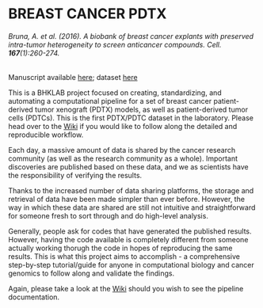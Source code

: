 # BREAST CANCER PDTX
###### Bruna, A. *et al.* (2016). A biobank of breast cancer explants with preserved intra-tumor heterogeneity to screen anticancer compounds. *Cell.* **167**(1):260-274.

Manuscript available [here](https://www.ncbi.nlm.nih.gov/pmc/articles/PMC5037319/); dataset [here](https://www.ebi.ac.uk/ega/studies/EGAS00001001913)

This is a BHKLAB project focused on creating, standardizing, and automating a computational pipeline for a set of breast cancer patient-derived tumor xenograft (PDTX) models, as well as patient-derived tumor cells (PDTCs). This is the first PDTX/PDTC dataset in the laboratory. Please head over to the [Wiki](https://github.com/bhklab/BreastPDTX/wiki) if you would like to follow along the detailed and reproducible workflow.

Each day, a massive amount of data is shared by the cancer research community (as well as the research community as a whole). Important discoveries are published based on these data, and we as scientists have the responsibility of verifying the results.

Thanks to the increased number of data sharing platforms, the storage and retrieval of data have been made simpler than ever before. However, the way in which these data are shared are still not intuitive and straightforward for someone fresh to sort through and do high-level analysis.

Generally, people ask for codes that have generated the published results. However, having the code available is completely different from someone actually working thorugh the code in hopes of reproducing the same results. This is what this project aims to accomplish - a comprehensive step-by-step tutorial/guide for anyone in computational biology and cancer genomics to follow along and validate the findings.

Again, please take a look at the [Wiki](https://github.com/bhklab/BreastPDTX/wiki) should you wish to see the pipeline documentation.
